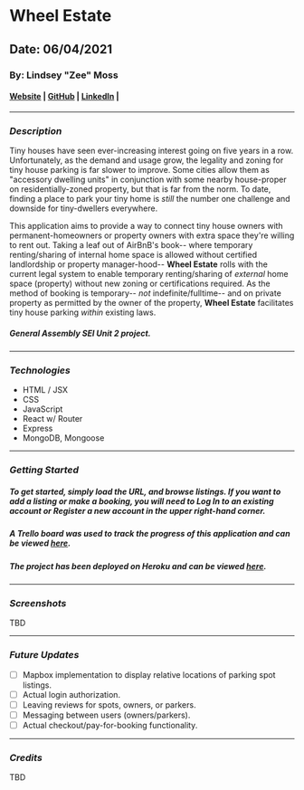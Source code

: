 # Wheel Estate
## Date: 06/04/2021

### By: Lindsey "Zee" Moss


#### [Website](#) | [GitHub](https://github.com/Lindsey-Moss/) | [LinkedIn](https://www.linkedin.com/in/lindsey-moss-a0571620b/) | 
***
### ***Description***
Tiny houses have seen ever-increasing interest going on five years in a row. Unfortunately, as the demand and usage grow, the legality and zoning for tiny house parking is far slower to improve. Some cities allow them as "accessory dwelling units" in conjunction with some nearby house-proper on residentially-zoned property, but that is far from the norm. To date, finding a place to park your tiny home is *still* the number one challenge and downside for tiny-dwellers everywhere.

This application aims to provide a way to connect tiny house owners with permanent-homeowners or property owners with extra space they're willing to rent out. Taking a leaf out of AirBnB's book-- where temporary renting/sharing of internal home space is allowed without certified landlordship or property manager-hood-- **Wheel Estate** rolls with the current legal system to enable temporary renting/sharing of *external* home space (property) without new zoning or certifications required. As the method of booking is temporary-- *not* indefinite/fulltime-- and on private property as permitted by the owner of the property, **Wheel Estate** facilitates tiny house parking *within* existing laws.

##### *General Assembly SEI Unit 2 project.*

***

### ***Technologies***
* HTML / JSX
* CSS
* JavaScript
* React w/ Router
* Express
* MongoDB, Mongoose

***

### ***Getting Started***
##### To get started, simply load the URL, and browse listings. If you want to add a listing or make a booking, you will need to Log In to an existing account or Register a new account in the upper right-hand corner.
##### A Trello board was used to track the progress of this application and can be viewed [here](https://trello.com/b/bg4MXsCq/wheel-estate).
##### The project has been deployed on Heroku and can be viewed [here](#).
***

### ***Screenshots***

TBD
<!-- ##### fdsafdsa
![xxx](#)

##### fdsafdsa
![xxx](#)

##### afdsfdsa
![xxx](#)  -->
***

### ***Future Updates***
- [ ] Mapbox implementation to display relative locations of parking spot listings.
- [ ] Actual login authorization.
- [ ] Leaving reviews for spots, owners, or parkers.
- [ ] Messaging between users (owners/parkers).
- [ ] Actual checkout/pay-for-booking functionality.

***

### ***Credits***

TBD

<!-- **Fonts:** [xxx](#) -->
